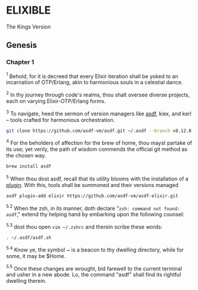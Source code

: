 # ELIXIBLE
The Kings Version

## Genesis

### Chapter 1

$^1$ Behold, for it is decreed that every Elixir iteration shall be yoked to an incarnation of OTP/Erlang, akin to harmonious souls in a celestial dance.

$^2$  In thy journey through code's realms, thou shalt oversee diverse projects, each on varying Elixir-OTP/Erlang forms. 

$^3$ To navigate, heed the sermon of version managers like [asdf](https://asdf-vm.com/guide/getting-started.html#_2-download-asdf), kiex, and kerl – tools crafted for harmonious orchestration.

```bash
git clone https://github.com/asdf-vm/asdf.git ~/.asdf --branch v0.12.0
```

$^4$ For the beholders of affection for the brew of home, thou mayst partake of its use; yet verily, the path of wisdom commends the official git method as the chosen way.

```bash
brew install asdf
```
$^5$ When thou dost asdf, recall that its utility blooms with the installation of a [plugin](https://github.com/asdf-vm/asdf-elixir). With this, tools shall be summoned and their versions managed

```bash 
asdf plugin-add elixir https://github.com/asdf-vm/asdf-elixir.git
```

$^{5.2}$ When the zsh, in its manner, doth declare "`zsh: command not found: asdf`," extend thy helping hand by embarking upon the following counsel: 

$^{5.3}$ dost thou open `vim ~/.zshrc` and therein scribe these words:

```
. ~/.asdf/asdf.sh
```

$^{5.4}$ Know ye, the symbol ~ is a beacon to thy dwelling directory, while for some, it may be $Home. 

$^{5.5}$ Once these changes are wrought, bid farewell to the current terminal and usher in a new abode. Lo, the command "asdf" shall find its rightful dwelling therein.

